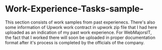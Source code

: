 # Work-Experience-Tasks-sample-

This section consists of work samples from past experienecs. There's also some information of Upwork work contract in upwork zip file that I had here uploaded as an indication of my past work experience. For WebMajorsIT, the fact that I worked there will soon be uploaded in proper documentation format after it's process is completed by the officials of the company.
